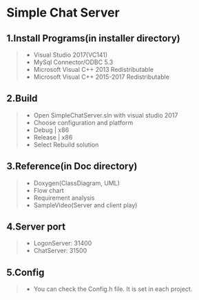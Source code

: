 # Simple Chat Server
## 1.Install Programs(in installer directory)
> * Visual Studio 2017(VC141)
> * MySql Connector/ODBC 5.3
> * Microsoft Visual C++ 2013 Redistributable
> * Microsoft Visual C++ 2015-2017 Redistributable
## 2.Build
> * Open SimpleChatServer.sln with visual studio 2017
> * Choose configuration and platform
> * Debug | x86
> * Release | x86
> * Select Rebuild solution
## 3.Reference(in Doc directory)
> * Doxygen(ClassDiagram, UML)
> * Flow chart
> * Requirement analysis
> * SampleVideo(Server and client play)
## 4.Server port
> * LogonServer: 31400
> * ChatServer: 31500
## 5.Config
> * You can check the Config.h file. It is set in each project.

